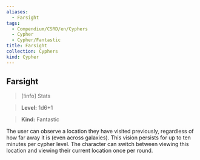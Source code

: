 ```yaml
---
aliases:
  - Farsight
tags:
  - Compendium/CSRD/en/Cyphers
  - Cypher
  - Cypher/Fantastic
title: Farsight
collection: Cyphers
kind: Cypher
---
```

## Farsight    
>[!info] Stats    
> **Level:** 1d6+1    
> **Kind:** Fantastic  
    
The user can observe a location they have visited previously, regardless of how far away it is (even across galaxies). This vision persists for up to ten minutes per cypher level. The character can switch between viewing this location and viewing their current location once per round.